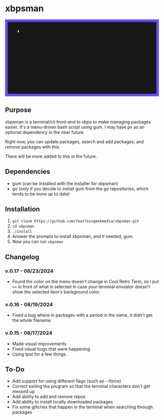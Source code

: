 # xbpsman
![image](./xbpsman.gif)
## Purpose

xbpsman is a terminal/cli front-end to xbps to make managing packages easier. It's a menu-driven bash script using gum. I may have pv as an optional dependency in the near future.

Right now, you can update packages, search and add packages, and remove packages with this.

There will be more added to this in the future.

## Dependencies

* gum (can be installed with the installer for xbpsman)
* go (only if you decide to install gum from the go repositories, which tends to be more up to date)
  
## Installation

1. `git clone https://github.com/fearlessgeekmedia/xbpsman.git`
2. `cd xbpsman`
3. `./install`
4. Answer the prompts to install xbpsman, and if needed, gum.
5. Now you can run `xbpsman`

## Changelog

### v.0.17 - 08/23/2024
* Found the color on the menu doesn't change in Cool Retro Term, so I put `=>` in front of what is selected in case your terminal emulator doesn't show the selected item's background color.

### v.0.16 - 08/19/2024
* Fixed a bug where in packages with a period in the name, it didn't get the whole filename.

### v.0.15 - 08/17/2024
* Made visual improvements
* Fixed visual bugs that were happening
* Using tput for a few things.

## To-Do
* Add support for using different flags (such as --force)
* Correct exiting the program so that the terminal characters don't get messed up
* Add ability to add and remove repos
* Add ability to install locally downloaded packages
* Fix some glitches that happen in the terminal when searching through packages

